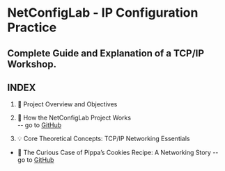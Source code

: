 # NetConfigLab - IP Configuration Practice 
## Complete Guide and Explanation of a TCP/IP Workshop.

## INDEX
1. 📝 Project Overview and Objectives  
2. 🧭 How the NetConfigLab Project Works  
-- go to [GitHub]([https://github.com](https://github.com/mfcal223/NetConfigLab/blob/main/intro.md))
   
4. 💡 Core Theoretical Concepts: TCP/IP Networking Essentials 
- 📖 The Curious Case of Pippa’s Cookies Recipe: A Networking Story
-- go to [GitHub]([https://github.com](https://github.com/mfcal223/NetConfigLab/blob/main/core_concepts.md))
